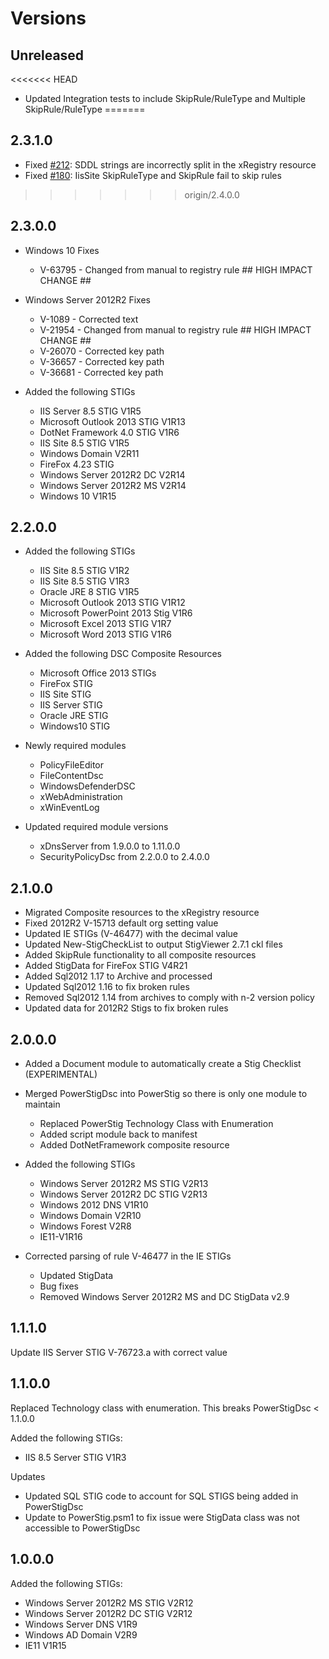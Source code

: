 # Versions

## Unreleased

<<<<<<< HEAD
* Updated Integration tests to include SkipRule/RuleType and Multiple SkipRule/RuleType
=======
## 2.3.1.0

* Fixed [#212](https://github.com/Microsoft/PowerStig/issues/212): SDDL strings are incorrectly split in the xRegistry resource
* Fixed [#180](https://github.com/Microsoft/PowerStig/issues/180): IisSite SkipRuleType and SkipRule fail to skip rules
>>>>>>> origin/2.4.0.0

## 2.3.0.0

* Windows 10 Fixes
  * V-63795 - Changed from manual to registry rule ## HIGH IMPACT CHANGE ##

* Windows Server 2012R2 Fixes
  * V-1089 - Corrected text
  * V-21954 - Changed from manual to registry rule ## HIGH IMPACT CHANGE ##
  * V-26070 - Corrected key path
  * V-36657 - Corrected key path
  * V-36681 - Corrected key path

* Added the following STIGs
  * IIS Server 8.5 STIG V1R5
  * Microsoft Outlook 2013 STIG V1R13
  * DotNet Framework 4.0 STIG V1R6
  * IIS Site 8.5 STIG V1R5
  * Windows Domain V2R11
  * FireFox 4.23 STIG
  * Windows Server 2012R2 DC V2R14
  * Windows Server 2012R2 MS V2R14
  * Windows 10 V1R15

## 2.2.0.0

* Added the following STIGs
  * IIS Site 8.5 STIG V1R2
  * IIS Site 8.5 STIG V1R3
  * Oracle JRE 8 STIG V1R5
  * Microsoft Outlook 2013 STIG V1R12
  * Microsoft PowerPoint 2013 Stig V1R6
  * Microsoft Excel 2013 STIG V1R7
  * Microsoft Word 2013 STIG V1R6

* Added the following DSC Composite Resources
  * Microsoft Office 2013 STIGs
  * FireFox STIG
  * IIS Site STIG
  * IIS Server STIG
  * Oracle JRE STIG
  * Windows10 STIG

* Newly required modules
  * PolicyFileEditor
  * FileContentDsc
  * WindowsDefenderDSC
  * xWebAdministration
  * xWinEventLog

* Updated required module versions
  * xDnsServer from 1.9.0.0 to 1.11.0.0
  * SecurityPolicyDsc from 2.2.0.0 to 2.4.0.0

## 2.1.0.0

* Migrated Composite resources to the xRegistry resource
* Fixed 2012R2 V-15713 default org setting value
* Updated IE STIGs (V-46477) with the decimal value
* Updated New-StigCheckList to output StigViewer 2.7.1 ckl files
* Added SkipRule functionality to all composite resources
* Added StigData for FireFox STIG V4R21
* Added Sql2012 1.17 to Archive and processed
* Updated Sql2012 1.16 to fix broken rules
* Removed Sql2012 1.14 from archives to comply with n-2 version policy
* Updated data for 2012R2 Stigs to fix broken rules

## 2.0.0.0

* Added a Document module to automatically create a Stig Checklist (EXPERIMENTAL)
* Merged PowerStigDsc into PowerStig so there is only one module to maintain
  * Replaced PowerStig Technology Class with Enumeration
  * Added script module back to manifest
  * Added DotNetFramework composite resource

* Added the following STIGs
  * Windows Server 2012R2 MS STIG V2R13
  * Windows Server 2012R2 DC STIG V2R13
  * Windows 2012 DNS V1R10
  * Windows Domain V2R10
  * Windows Forest V2R8
  * IE11-V1R16

* Corrected parsing of rule V-46477 in the IE STIGs
  * Updated StigData
  * Bug fixes
  * Removed Windows Server 2012R2 MS and DC StigData v2.9

## 1.1.1.0

Update IIS Server STIG V-76723.a with correct value

## 1.1.0.0

Replaced Technology class with enumeration. This breaks PowerStigDsc < 1.1.0.0

Added the following STIGs:

* IIS 8.5 Server STIG V1R3

Updates

* Updated SQL STIG code to account for SQL STIGS being added in PowerStigDsc
* Update to PowerStig.psm1 to fix issue were StigData class was not accessible to PowerStigDsc

## 1.0.0.0

Added the following STIGs:

* Windows Server 2012R2 MS STIG V2R12
* Windows Server 2012R2 DC STIG V2R12
* Windows Server DNS V1R9
* Windows AD Domain V2R9
* IE11 V1R15
